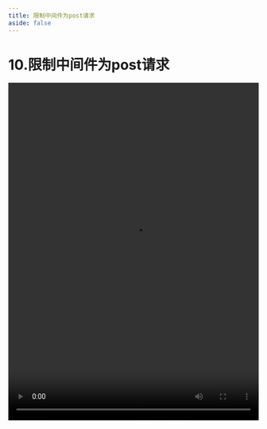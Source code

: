 ```yaml
---
title: 限制中间件为post请求
aside: false
---
```


# 10.限制中间件为post请求

<video autoplay src="http://qn.chinavanes.com/nodejs/module-5/10.限制中间件为post请求.mp4" controls controlsList="nodownload" width="100%" height="680"/>

